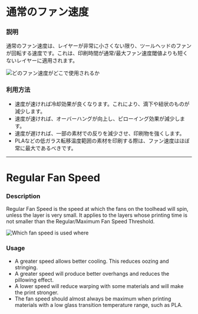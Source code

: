 通常のファン速度
====
### **説明**
通常のファン速度は、レイヤーが非常に小さくない限り、ツールヘッドのファンが回転する速度です。これは、印刷時間が通常/最大ファン速度閾値よりも短くないレイヤーに適用されます。

![どのファン速度がどこで使用されるか](../images/cool_fan_speed.svg)

### **利用方法**
* 速度が速ければ冷却効果が良くなります。これにより、滴下や紐状のものが減少します。
* 速度が速ければ、オーバーハングが向上し、ピローイング効果が減少します。
* 速度が遅ければ、一部の素材での反りを減少させ、印刷物を強くします。
* PLAなどの低ガラス転移温度範囲の素材を印刷する際は、ファン速度はほぼ常に最大であるべきです。

---

Regular Fan Speed
====
### **Description**
Regular Fan Speed is the speed at which the fans on the toolhead will spin, unless the layer is very small. It applies to the layers whose printing time is not smaller than the Regular/Maximum Fan Speed Threshold. 

![Which fan speed is used where](../images/cool_fan_speed.svg)

### **Usage**
* A greater speed allows better cooling. This reduces oozing and stringing.
* A greater speed will produce better overhangs and reduces the pillowing effect.
* A lower speed will reduce warping with some materials and will make the print stronger.
* The fan speed should almost always be maximum when printing materials with a low glass transition temperature range, such as PLA.

